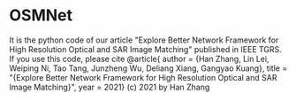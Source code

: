 # OSMNet
It is the python code of our article "Explore Better Network Framework for High Resolution Optical and SAR Image Matching" published in IEEE TGRS.
If you use this code, please cite
@article{
 author = {Han Zhang, Lin Lei, Weiping Ni, Tao Tang, Junzheng Wu, Deliang Xiang, Gangyao Kuang},
    title = "{Explore Better Network Framework for High Resolution Optical and SAR Image Matching}",
     year = 2021}
(c) 2021 by Han Zhang

